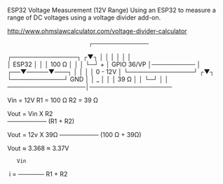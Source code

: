 ESP32 Voltage Measurement (12V Range)
Using an ESP32 to measure a range of DC voltages using a voltage divider add-on.

http://www.ohmslawcalculator.com/voltage-divider-calculator

                              ┌──────────────────
  ┌───────────────┐          ┌▼┐                │
  │               │          │ │                │  
  │     ESP32     │          │ │ 100 Ω          │
  │               │          └─┘                +
  │   GPIO 36/VP  │────────── │           ┌──▼─────▼───┐
  │               │           │           │   0 - 12V  │
  └───────────────┘          ┌▼┐          └────────────┘
         GND                 │ │                 _
          │                  │ │ 39 Ω            │
          │                  └─┘                 │
          │ ──────────────────│───────────────────

Vin = 12V
R1 = 100 Ω
R2 = 39 Ω

Vout = Vin X R2  
       ─────────
        (R1 + R2)
        
Vout = 12v X 39Ω
       ─────────
      (100 Ω + 39Ω)
      
 Vout ≈ 3.368 ≈ 3.37V

       Vin
​  i = ────── 
      R1 + R2

        




        
